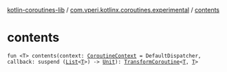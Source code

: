 [kotlin-coroutines-lib](../index.md) / [com.vperi.kotlinx.coroutines.experimental](index.md) / [contents](./contents.md)

# contents

`fun <T> contents(context: `[`CoroutineContext`](https://kotlinlang.org/api/latest/jvm/stdlib/kotlin.coroutines.experimental/-coroutine-context/index.html)` = DefaultDispatcher, callback: suspend (`[`List`](https://kotlinlang.org/api/latest/jvm/stdlib/kotlin.collections/-list/index.html)`<`[`T`](contents.md#T)`>) -> `[`Unit`](https://kotlinlang.org/api/latest/jvm/stdlib/kotlin/-unit/index.html)`): `[`TransformCoroutine`](-transform-coroutine/index.md)`<`[`T`](contents.md#T)`, `[`T`](contents.md#T)`>`